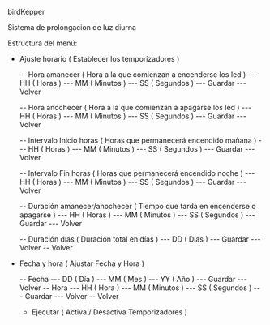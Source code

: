 birdKepper

Sistema de prolongacion de luz diurna


Estructura del menú:

- Ajuste horario ( Establecer los temporizadores )

    -- Hora amanecer			( Hora a la que comienzan a encenderse los led )
    --- HH								( Horas )
    --- MM								( Minutos )
    --- SS									( Segundos )
    --- Guardar
    --- Volver

    -- Hora anochecer			( Hora a la que comienzan a apagarse los led )
    --- HH								( Horas )
    --- MM								( Minutos )
    --- SS									( Segundos )
    --- Guardar
    --- Volver

    -- Intervalo Inicio horas			( Horas que permanecerá encendido mañana )
    --- HH								( Horas )
    --- MM								( Minutos )
    --- SS									( Segundos )
    --- Guardar
    --- Volver

    -- Intervalo Fin horas			( Horas que permanecerá encendido noche )
    --- HH								( Horas )
    --- MM								( Minutos )
    --- SS									( Segundos )
    --- Guardar
    --- Volver

    -- Duración amanecer/anochecer		( Tiempo que tarda en encenderse o apagarse )
    --- HH								( Horas )
    --- MM								( Minutos )
    --- SS									( Segundos )
    --- Guardar
    --- Volver

    -- Duración días			( Duración total en días )
    --- DD								( Días )
    --- Guardar
    --- Volver
    -- Volver

- Fecha y hora ( Ajustar Fecha y Hora )

    -- Fecha
    --- DD								( Día )
    --- MM								( Mes )
    --- YY								( Año )
    --- Guardar
    --- Volver
    -- Hora
    --- HH								( Hora )
    --- MM								( Minutos )
    --- SS									( Segundos )
    --- Guardar
    --- Volver
    -- Volver

    - Ejecutar	( Activa / Desactiva Temporizadores )
